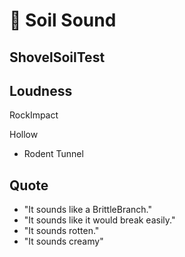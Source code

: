 # 🧠 Soil Sound

## ShovelSoilTest

## Loudness

RockImpact

Hollow

- Rodent Tunnel


## Quote
- "It sounds like a BrittleBranch."
- "It sounds like it would break easily."
- "It sounds rotten."
- "It sounds creamy"

